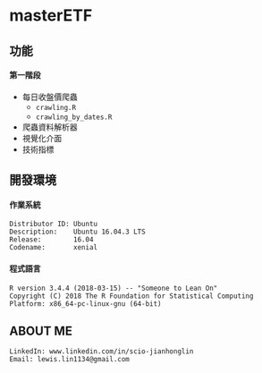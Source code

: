 # masterETF



## 功能

#### 第一階段 

 - 每日收盤價爬蟲
 	- `crawling.R`
 	- `crawling_by_dates.R`
 - 爬蟲資料解析器
 - 視覺化介面
 - 技術指標

## 開發環境

#### 作業系統

```
Distributor ID: Ubuntu
Description:    Ubuntu 16.04.3 LTS
Release:        16.04
Codename:       xenial
```

#### 程式語言

```
R version 3.4.4 (2018-03-15) -- "Someone to Lean On"
Copyright (C) 2018 The R Foundation for Statistical Computing
Platform: x86_64-pc-linux-gnu (64-bit)
```

##

##  ABOUT ME

```
LinkedIn: www.linkedin.com/in/scio-jianhonglin
Email: lewis.lin1134@gmail.com
```

